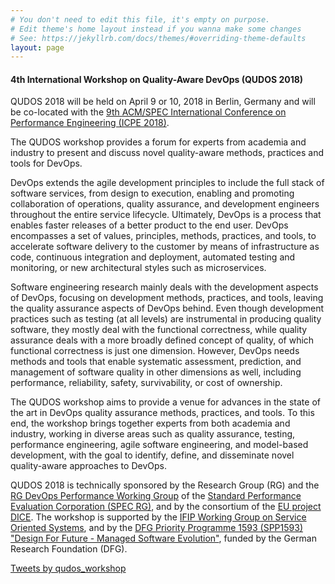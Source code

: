 ```yaml
---
# You don't need to edit this file, it's empty on purpose.
# Edit theme's home layout instead if you wanna make some changes
# See: https://jekyllrb.com/docs/themes/#overriding-theme-defaults
layout: page
---
```


#### 4th International Workshop on Quality-Aware DevOps (QUDOS 2018)

QUDOS 2018 will be held on April 9 or 10, 2018 in Berlin, Germany and will be co-located with the [9th ACM/SPEC International Conference on Performance Engineering (ICPE 2018)](https://icpe2018.spec.org/).

The QUDOS workshop provides a forum for experts from academia and industry to present and discuss novel quality-aware methods, practices and tools for DevOps.

DevOps extends the agile development principles to include the full stack of software services, from design to execution, enabling and promoting collaboration of operations, quality assurance, and development engineers throughout the entire service lifecycle. Ultimately, DevOps is a process that enables faster releases of a better product to the end user. DevOps encompasses a set of values, principles, methods, practices, and tools, to accelerate software delivery to the customer by means of infrastructure as code, continuous integration and deployment, automated testing and monitoring, or new architectural styles such as microservices.

Software engineering research mainly deals with the development aspects of DevOps, focusing on development methods, practices, and tools, leaving the quality assurance aspects of DevOps behind. Even though development practices such as testing (at all levels) are instrumental in producing quality software, they mostly deal with the functional correctness, while quality assurance deals with a more broadly defined concept of quality, of which functional correctness is just one dimension. However, DevOps needs methods and tools that enable systematic assessment, prediction, and management of software quality in other dimensions as well, including performance, reliability, safety, survivability, or cost of ownership.

The QUDOS workshop aims to provide a venue for advances in the state of the art in DevOps quality assurance methods, practices, and tools. To this end, the workshop brings together experts from both academia and industry, working in diverse areas such as quality assurance, testing, performance engineering, agile software engineering, and model-based development, with the goal to identify, define, and disseminate novel quality-aware approaches to DevOps.

QUDOS 2018 is technically sponsored by the Research Group (RG) and the [RG DevOps Performance Working Group](https://research.spec.org/working-groups/devops-performance-working-group.html) of the [Standard Performance Evaluation Corporation (SPEC RG)](http://research.spec.org/), and by the consortium of the [EU project DICE](http://dice-h2020.eu/). The workshop is supported by the [IFIP Working Group on Service Oriented Systems](http://ifip-wg-sos.deib.polimi.it/), and by the [DFG Priority Programme 1593 (SPP1593) "Design For Future - Managed Software Evolution"](http://www.dfg-spp1593.de/), funded by the German Research Foundation (DFG).

<a class="twitter-timeline" href="https://twitter.com/qudos_workshop?ref_src=twsrc%5Etfw">Tweets by qudos_workshop</a>
<script async src="https://platform.twitter.com/widgets.js" charset="utf-8"></script>
